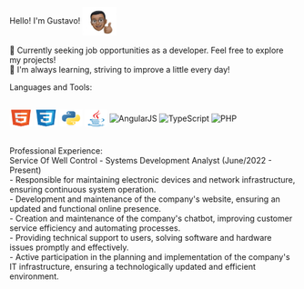 
Hello! I'm Gustavo! <img align="center" alt="PHP" height="50" width="60" src="eu.png"><br><br>
🔭 Currently seeking job opportunities as a developer. Feel free to explore my projects!<br>
🌱 I'm always learning, striving to improve a little every day!<br>

Languages and Tools:
<div style="display: inline_block">
  <br>
  <img align="center" alt="HTML5" height="30" width="40" src="https://raw.githubusercontent.com/devicons/devicon/master/icons/html5/html5-original.svg">
  <img align="center" alt="CSS3" height="30" width="40" src="https://raw.githubusercontent.com/devicons/devicon/master/icons/css3/css3-original.svg">
  <img align="center" alt="Python" height="30" width="40" src="https://raw.githubusercontent.com/devicons/devicon/master/icons/python/python-original.svg">
  <img align="center" alt="Java" height="30" width="40" src="https://raw.githubusercontent.com/devicons/devicon/master/icons/java/java-original.svg">
  <img align="center" alt="AngularJS" height="30" width="40" src="https://cdn.jsdelivr.net/gh/devicons/devicon@latest/icons/angularjs/angularjs-original.svg">
  <img align="center" alt="TypeScript" height="30" width="40" src="https://cdn.jsdelivr.net/gh/devicons/devicon@latest/icons/typescript/typescript-original.svg">
  <img align="center" alt="PHP" height="30" width="40" src="https://cdn.jsdelivr.net/gh/devicons/devicon@latest/icons/php/php-original.svg">
  
</div>
<br><br>
Professional Experience:<br>
Service Of Well Control - Systems Development Analyst (June/2022 - Present)<br>
- Responsible for maintaining electronic devices and network infrastructure, ensuring continuous system operation.<br>
- Development and maintenance of the company's website, ensuring an updated and functional online presence.<br>
- Creation and maintenance of the company's chatbot, improving customer service efficiency and automating processes.<br>
- Providing technical support to users, solving software and hardware issues promptly and effectively.<br>
- Active participation in the planning and implementation of the company's IT infrastructure, ensuring a technologically updated and efficient environment.<br>

